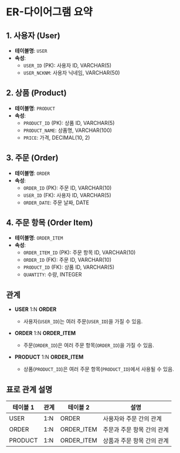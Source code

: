 # ER-다이어그램 요약

## 1. 사용자 (User)

- **테이블명**: `USER`
- **속성**:
  - `USER_ID` (PK): 사용자 ID, VARCHAR(5)
  - `USER_NCKNM`: 사용자 닉네임, VARCHAR(50)

## 2. 상품 (Product)

- **테이블명**: `PRODUCT`
- **속성**:
  - `PRODUCT_ID` (PK): 상품 ID, VARCHAR(5)
  - `PRODUCT_NAME`: 상품명, VARCHAR(100)
  - `PRICE`: 가격, DECIMAL(10, 2)

## 3. 주문 (Order)

- **테이블명**: `ORDER`
- **속성**:
  - `ORDER_ID` (PK): 주문 ID, VARCHAR(10)
  - `USER_ID` (FK): 사용자 ID, VARCHAR(5)
  - `ORDER_DATE`: 주문 날짜, DATE

## 4. 주문 항목 (Order Item)

- **테이블명**: `ORDER_ITEM`
- **속성**:
  - `ORDER_ITEM_ID` (PK): 주문 항목 ID, VARCHAR(10)
  - `ORDER_ID` (FK): 주문 ID, VARCHAR(10)
  - `PRODUCT_ID` (FK): 상품 ID, VARCHAR(5)
  - `QUANTITY`: 수량, INTEGER

## 관계

- **USER** 1:N **ORDER**  
  - 사용자(`USER_ID`)는 여러 주문(`USER_ID`)을 가질 수 있음.
  
- **ORDER** 1:N **ORDER_ITEM**  
  - 주문(`ORDER_ID`)은 여러 주문 항목(`ORDER_ID`)을 가질 수 있음.
  
- **PRODUCT** 1:N **ORDER_ITEM**  
  - 상품(`PRODUCT_ID`)은 여러 주문 항목(`PRODUCT_ID`)에서 사용될 수 있음.

## 표로 관계 설명

| 테이블 1 | 관계 | 테이블 2 | 설명 |
|----------|------|----------|------|
| USER     | 1:N  | ORDER    | 사용자와 주문 간의 관계 |
| ORDER    | 1:N  | ORDER_ITEM | 주문과 주문 항목 간의 관계 |
| PRODUCT  | 1:N  | ORDER_ITEM | 상품과 주문 항목 간의 관계 |
